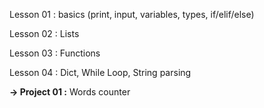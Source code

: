 Lesson 01 : basics (print, input, variables, types, if/elif/else)

Lesson 02 : Lists

Lesson 03 : Functions

Lesson 04 : Dict, While Loop, String parsing

**-> Project 01 :** Words counter
